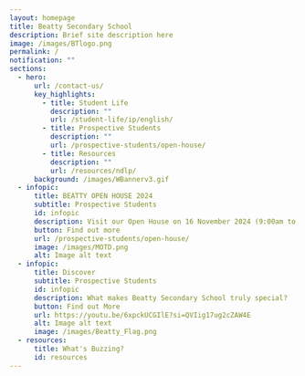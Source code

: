 ```yaml
---
layout: homepage
title: Beatty Secondary School
description: Brief site description here
image: /images/BTlogo.png
permalink: /
notification: ""
sections:
  - hero:
      url: /contact-us/
      key_highlights:
        - title: Student Life
          description: ""
          url: /student-life/ip/english/
        - title: Prospective Students
          description: ""
          url: /prospective-students/open-house/
        - title: Resources
          description: ""
          url: /resources/ndlp/
      background: /images/WBannerv3.gif
  - infopic:
      title: BEATTY OPEN HOUSE 2024
      subtitle: Prospective Students
      id: infopic
      description: Visit our Open House on 16 November 2024 (9:00am to 1:00pm)
      button: Find out more
      url: /prospective-students/open-house/
      image: /images/MOTD.png
      alt: Image alt text
  - infopic:
      title: Discover
      subtitle: Prospective Students
      id: infopic
      description: What makes Beatty Secondary School truly special?
      button: Find out More
      url: https://youtu.be/6xpckUCGIlE?si=QVIig17ug2cZAW4E
      alt: Image alt text
      image: /images/Beatty_Flag.png
  - resources:
      title: What's Buzzing?
      id: resources
---
```

